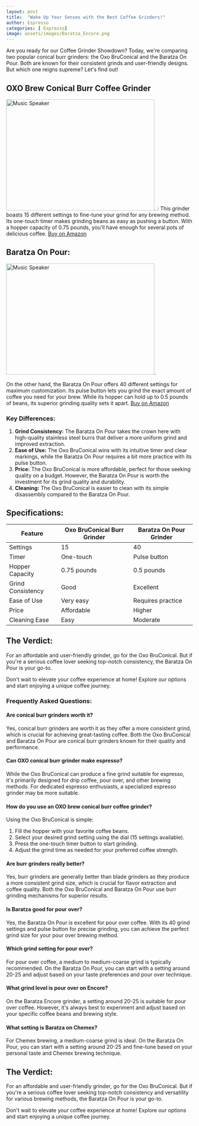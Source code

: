 ```yaml
---
layout: post
title:  "Wake Up Your Senses with the Best Coffee Grinders!"
author: Espresso
categories: [ Espresso]
image: assets/images/Baratza_Encore.png
---
```


Are you ready for our Coffee Grinder Showdown? Today, we're comparing two popular conical burr grinders: the Oxo BruConical and the Baratza On Pour. Both are known for their consistent grinds and user-friendly designs. But which one reigns supreme? Let's find out!

## OXO Brew Conical Burr Coffee Grinder
<img src="https://m.media-amazon.com/images/I/71DeUg8G7kS._AC_SL1500_.jpg" alt="Music Speaker" width="400" height="300">. 
:
This grinder boasts 15 different settings to fine-tune your grind for any brewing method. Its one-touch timer makes grinding beans as easy as pushing a button. With a hopper capacity of 0.75 pounds, you'll have enough for several pots of delicious coffee. [Buy on Amazon](https://amzn.to/3QdSmCe)


## Baratza On Pour:
<img src="https://m.media-amazon.com/images/I/51RV+DAkEVL._AC_SL1300_.jpg" alt="Music Speaker" width="400" height="300">. 

On the other hand, the Baratza On Pour offers 40 different settings for maximum customization. Its pulse button lets you grind the exact amount of coffee you need for your brew. While its hopper can hold up to 0.5 pounds of beans, its superior grinding quality sets it apart. [Buy on Amazon](https://amzn.to/3w2QTI4)


### Key Differences:
1. **Grind Consistency:** The Baratza On Pour takes the crown here with high-quality stainless steel burrs that deliver a more uniform grind and improved extraction.
2. **Ease of Use:** The Oxo BruConical wins with its intuitive timer and clear markings, while the Baratza On Pour requires a bit more practice with its pulse button.
3. **Price:** The Oxo BruConical is more affordable, perfect for those seeking quality on a budget. However, the Baratza On Pour is worth the investment for its grind quality and durability.
4. **Cleaning:** The Oxo BruConical is easier to clean with its simple disassembly compared to the Baratza On Pour.

## Specifications:

| Feature                  | Oxo BruConical Burr Grinder | Baratza On Pour Grinder |
|--------------------------|-----------------------------|-------------------------|
| Settings                 | 15                          | 40                      |
| Timer                    | One-touch                   | Pulse button            |
| Hopper Capacity          | 0.75 pounds                 | 0.5 pounds              |
| Grind Consistency        | Good                        | Excellent               |
| Ease of Use              | Very easy                   | Requires practice       |
| Price                    | Affordable                  | Higher                  |
| Cleaning Ease            | Easy                        | Moderate                |

## The Verdict:
For an affordable and user-friendly grinder, go for the Oxo BruConical. But if you're a serious coffee lover seeking top-notch consistency, the Baratza On Pour is your go-to.

Don't wait to elevate your coffee experience at home! Explore our options and start enjoying a unique coffee journey.

### Frequently Asked Questions:

#### Are conical burr grinders worth it?
Yes, conical burr grinders are worth it as they offer a more consistent grind, which is crucial for achieving great-tasting coffee. Both the Oxo BruConical and Baratza On Pour are conical burr grinders known for their quality and performance.

#### Can OXO conical burr grinder make espresso?
While the Oxo BruConical can produce a fine grind suitable for espresso, it's primarily designed for drip coffee, pour over, and other brewing methods. For dedicated espresso enthusiasts, a specialized espresso grinder may be more suitable.

#### How do you use an OXO brew conical burr coffee grinder?
Using the Oxo BruConical is simple:
1. Fill the hopper with your favorite coffee beans.
2. Select your desired grind setting using the dial (15 settings available).
3. Press the one-touch timer button to start grinding.
4. Adjust the grind time as needed for your preferred coffee strength.

#### Are burr grinders really better?
Yes, burr grinders are generally better than blade grinders as they produce a more consistent grind size, which is crucial for flavor extraction and coffee quality. Both the Oxo BruConical and Baratza On Pour use burr grinding mechanisms for superior results.

#### Is Baratza good for pour over?
Yes, the Baratza On Pour is excellent for pour over coffee. With its 40 grind settings and pulse button for precise grinding, you can achieve the perfect grind size for your pour over brewing method.

#### Which grind setting for pour over?
For pour over coffee, a medium to medium-coarse grind is typically recommended. On the Baratza On Pour, you can start with a setting around 20-25 and adjust based on your taste preferences and pour over technique.

#### What grind level is pour over on Encore?
On the Baratza Encore grinder, a setting around 20-25 is suitable for pour over coffee. However, it's always best to experiment and adjust based on your specific coffee beans and brewing style.

#### What setting is Baratza on Chemex?
For Chemex brewing, a medium-coarse grind is ideal. On the Baratza On Pour, you can start with a setting around 20-25 and fine-tune based on your personal taste and Chemex brewing technique.

## The Verdict:
For an affordable and user-friendly grinder, go for the Oxo BruConical. But if you're a serious coffee lover seeking top-notch consistency and versatility for various brewing methods, the Baratza On Pour is your go-to.

Don't wait to elevate your coffee experience at home! Explore our options and start enjoying a unique coffee journey.